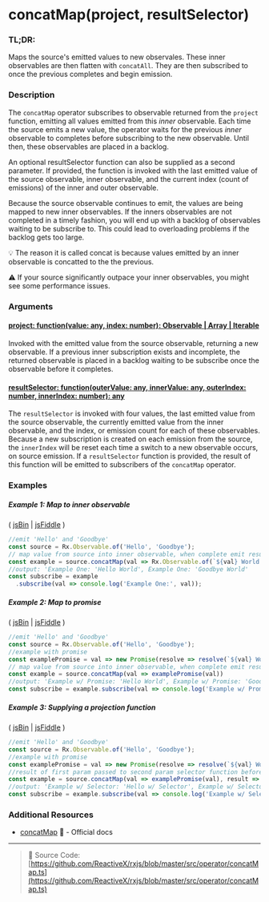 # concatMap(project, resultSelector)

### TL;DR:
Maps the source's emitted values to new observales.  These inner observables are then flatten with `concatAll`.  They are then subscribed to once the previous completes and begin emission.

### Description
The `concatMap` operator subscribes to observable returned from the `project` function, emitting all values emitted from this *inner* observable. Each time the source emits a new value, the operator waits for the previous *inner* observable to completes before subscribing to the new observable.  Until then, these observables are placed in a backlog.

An optional resultSelector function can also be supplied as a second parameter. If provided, the function is invoked with the last emitted value of the source observable, inner observable, and the current index (count of emissions) of the inner and outer observable.

Because the source observable continues to emit, the values are being mapped to new inner observables.  If the inners observables are not completed in a timely fashion, you will end up with a backlog of observables waiting to be subscribe to.  This could lead to overloading problems if the backlog gets too large.

:bulb: The reason it is called concat is because values emitted by an inner observable is concatted to the the previous.

:warning: If your source significantly outpace your inner observables, you might see some performance issues.

### Arguments

#### [project: function(value: any, index: number): Observable | Array | Iterable](#example-3-supplying-a-projection-function)
Invoked with the emitted value from the source observable, returning a new observable. If a previous inner subscription exists and incomplete, the returned observable is placed in a backlog waiting to be subscribe once the observable before it completes.

#### [resultSelector: function(outerValue: any, innerValue: any, outerIndex: number, innerIndex: number): any](#example-3-supplying-a-projection-function)
The `resultSelector` is invoked with four values, the last emitted value from the source observable, the currently emitted value from the inner observable, and the index, or emission count for each of these observables. Because a new subscription is created on each emission from the source, the `innerIndex` will be reset each time a switch to a new observable occurs, on source emission. If a `resultSelector` function is provided, the result of this function will be emitted to subscribers of the `concatMap` operator.

### Examples

##### Example 1: Map to inner observable

( [jsBin](http://jsbin.com/powivemaxu/1/edit?js,console) | [jsFiddle](https://jsfiddle.net/btroncone/y3yx666r/) )

```js
//emit 'Hello' and 'Goodbye'
const source = Rx.Observable.of('Hello', 'Goodbye');
// map value from source into inner observable, when complete emit result and move to next
const example = source.concatMap(val => Rx.Observable.of(`${val} World!`));
//output: 'Example One: 'Hello World', Example One: 'Goodbye World'
const subscribe = example
  .subscribe(val => console.log('Example One:', val));
```

##### Example 2: Map to promise

( [jsBin](http://jsbin.com/celixodeba/1/edit?js,console) | [jsFiddle](https://jsfiddle.net/btroncone/Lym33L97/) )


```js
//emit 'Hello' and 'Goodbye'
const source = Rx.Observable.of('Hello', 'Goodbye');
//example with promise
const examplePromise = val => new Promise(resolve => resolve(`${val} World!`));
// map value from source into inner observable, when complete emit result and move to next
const example = source.concatMap(val => examplePromise(val))
//output: 'Example w/ Promise: 'Hello World', Example w/ Promise: 'Goodbye World'
const subscribe = example.subscribe(val => console.log('Example w/ Promise:', val));
```

##### Example 3: Supplying a projection function

( [jsBin](http://jsbin.com/vihacewozo/1/edit?js,console) | [jsFiddle](https://jsfiddle.net/btroncone/5sr5zzgy/) )

```js
//emit 'Hello' and 'Goodbye'
const source = Rx.Observable.of('Hello', 'Goodbye');
//example with promise
const examplePromise = val => new Promise(resolve => resolve(`${val} World!`));
//result of first param passed to second param selector function before being  returned
const example = source.concatMap(val => examplePromise(val), result => `${result} w/ selector!`);
//output: 'Example w/ Selector: 'Hello w/ Selector', Example w/ Selector: 'Goodbye w/ Selector'
const subscribe = example.subscribe(val => console.log('Example w/ Selector:', val));
```


### Additional Resources
* [concatMap](http://reactivex.io/rxjs/class/es6/Observable.js~Observable.html#instance-method-concatMap) :newspaper: - Official docs

---
> :file_folder: Source Code:  [https://github.com/ReactiveX/rxjs/blob/master/src/operator/concatMap.ts](https://github.com/ReactiveX/rxjs/blob/master/src/operator/concatMap.ts)

